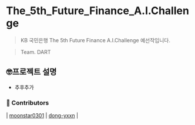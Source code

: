 # The_5th_Future_Finance_A.I.Challenge
> KB 국민은행 The 5th Future Finance A.I.Challenge 예선작입니다.

> Team. DART


## 🤓프로젝트 설명
- 추후추가
### :rainbow: Contributors
| [moonstar0301](https://github.com/moonstar0301) | [dong-yxxn](https://github.com/dong-yxxn) |

